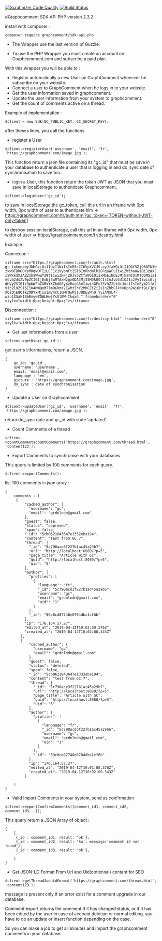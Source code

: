 [![Scrutinizer Code Quality](https://scrutinizer-ci.com/g/graphcomment/sdk-api-php/badges/quality-score.png?b=master)](https://scrutinizer-ci.com/g/graphcomment/sdk-api-php/?branch=master)
[![Build Status](https://scrutinizer-ci.com/g/graphcomment/sdk-api-php/badges/build.png?b=master)](https://scrutinizer-ci.com/g/graphcomment/sdk-api-php/build-status/master)

#Graphcomment SDK API PHP version 2.3.2

install with composer :

`composer require graphcomment/sdk-api-php`

- The Wrapper use the last version of Guzzle.

- To use the PHP Wrapper you must create an account on Graphcomment.com and subscribe a paid plan.

With this wrapper you will be able to :

- Register automatically a new User on GraphComment whenever he subscribe on your website.
- Connect a user to GraphComment when he logs in to your website.
- Get the user information saved in graphcomment.
- Update the user information from your system to graphcomment.
- Get the count of comments active on a thread.

Example of implementation :

`$client = new Sdk(GC_PUBLIC_KEY, GC_SECRET_KEY);`

after theses lines, you call the functions.

- register a User

`$client->registerUser('username', 'email', 'fr', 'https://graphcomment.com/image.jpg');`

This function return a json file containing its "gc_id" that must be save in your database to authenticate a user that is logging in and do_sync date of synchronisation to save too.

- login a User, this function return the token JWT as JSON that you must save in localStorage to authenticate Graphcomment.

`$client->loginUser('gc_id');`

to save in localStorage the gc_token, call this url in an iframe with 0px width, 0px width of user to authenticate him => https://graphcomment.com/fr/auth.html?gc_token=[TOKEN-without-JWT-only-token]

to destroy session localStorage, call this url in an iframe with 0px width, 0px width of user => https://graphcomment.com/fr/destroy.html

Example : 

Connexion :

`<iframe src="https://graphcomment.com/fr/auth.html?gc_token=eyJhbGciOiJIUzI1NiIsInR5cCI6kpXVCJ9.eyJfaWQiOiI1OGY5ZjQ5OTk3NzkwOTBkODYyMDgwOTIiLCJ1c2VybmFtZSI6ImRhdmlkIGRqaWFuIiwiZW1haWwiOiJzaXJiYWxkdXJAZ21haWwuY29tIiwiZmFjZWJvb2tfaWQiOiIxMDE1NDE3Mjk2NzQ1MTQ5MSIsImdvb2dsZV9pZCI6IjExNjEwMTAxNzgxODA3MjI5MDk0OCIsInJvbGUiOJ1c2VyIiwicGljdHVyZSI6Ii9pbWFnZXMvYXZhdGFyXzMucG5nIiwibGFuZ3VhZ2UiOiJmciIsImZyb21fd2Vic2l0ZSI6IjU4MWQyMTlmOGRmY2EwMzlhY2MMGZiZiIsInZhbGlkYXRpb24iOnt9LCJpYXQiOjE0OTk2ODYxMjIsImV4cCI6MTUwMjI3ODEyMn0.YyiANmL4-wzu1XGak1SbBmywZOWLHwjYsXtBW-Ikqx4
" frameborder="0" style="width:0px;height:0px;"></iframe>`

Disconnection :

`<iframe src="https://graphcomment.com/fr/destroy.html" frameborder="0" style="width:0px;height:0px;"></iframe>`

- Get last informations from a user

`$client->getUser('gc_id');`

get user's informations, return a JSON.

```
{
	gc_id: 'gc_id',
	username: 'username',
	email: 'email@email.com',
	language : 'en',
	picture : 'https://graphcomment.com/image.jpg',
	do_sync : date of synchronisation
}
```
- Update a User on Graphcomment

`$client->updateUser('gc_id', 'username', 'email', 'fr', 'https://graphcomment.com/image.jpg');`

return do_sync date and gc_id with state 'updated'

- Count Comments of a thread

`$client->countCommentscountComments('https://graphcomment.com/thread.html', 'content123');`

- Export Comments to synchronise with your databases

This query is limited by 100 comments for each query. 

`$client->exportComments();`

list 100 comments in json array :

```
{
    comments : [
     {
         "cached_author": {
           "username": "gc",
           "email": "grdnlndn@gmail.com"
         },
         "guest": false,
         "status": "approved",
         "spam": false,
         "_id": "5cb0621843647e1332eba194",
         "content": "test from GC 7",
         "thread": {
           "_id": "5c790ace3f227b1ac45a29b7",
           "url": "http://localhost:8080/?p=5",
           "page_title": "Article with GC",
           "guid": "http://localhost:8080/?p=5",
           "uid": "5"
         },
         "author": {
           "profiles": [
             {
               "language": "fr",
               "_id": "5c790acd3f227b1ac45a29b6",
               "username": "gc",
               "email": "grdnlndn@gmail.com",
               "uid": "1"
             }
           ],
           "_id": "59c0cd87740e0704dba1cf6b"
         },
         "ip": "176.164.57.27",
         "edited_at": "2019-04-12T10:02:00.376Z",
         "created_at": "2019-04-12T10:02:00.343Z"
       },
       {
           "cached_author": {
             "username": "gc",
             "email": "grdnlndn@gmail.com"
           },
           "guest": false,
           "status": "deleted",
           "spam": false,
           "_id": "5cb0621843647e1332eba194",
           "content": "test from GC 7",
           "thread": {
             "_id": "5c790ace3f227b1ac45a29b7",
             "url": "http://localhost:8080/?p=5",
             "page_title": "Article with GC",
             "guid": "http://localhost:8080/?p=5",
             "uid": "5"
           },
           "author": {
             "profiles": [
               {
                 "language": "fr",
                 "_id": "5c790acd3f227b1ac45a29b6",
                 "username": "gc",
                 "email": "grdnlndn@gmail.com",
                 "uid": "1"
               }
             ],
             "_id": "59c0cd87740e0704dba1cf6b"
           },
           "ip": "176.164.57.27",
           "edited_at": "2019-04-12T10:02:00.376Z",
           "created_at": "2019-04-12T10:02:00.343Z"
         }
     
    ]
}
```

- Valid Import Comments in your system, send us confirmation

`$client->exportConfirmComments([comment_id1, comment_id2, comment_id3...]);`

This query return a JSON Array of object :

```
{
    [
     {_id : comment_id1, result: 'ok'},
     {_id : comment_id2, result: 'ko', message:'comment id not found'},
     {_id : comment_id3, result: 'ok'},
     
    ]
}
```

- Get JSON-LD Format From Url and Uid(optionnal) content for SEO

`$client->getThreadJsonLdFormat('https://graphcomment.com/thread.html', 'content123');`

message is present only if an error exist for a comment upgrade in our database.

Comment export returns the comment if it has changed status, or if it has been edited by the user in case of account deletion or normal editing.
you have to do an update or insert function depending on the case.

So you can make a job to get all minutes and import the graphcomment comments in your database.

